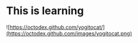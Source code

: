 # This is learning
![https://octodex.github.com/yogitocat/](https://octodex.github.com/images/yogitocat.png)
